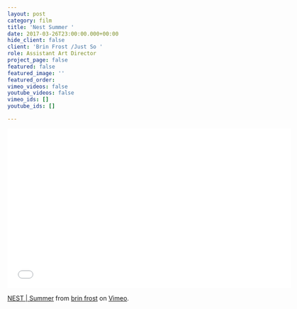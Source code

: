 ```yaml
---
layout: post
category: film
title: 'Nest Summer '
date: 2017-03-26T23:00:00.000+00:00
hide_client: false
client: 'Brin Frost /Just So '
role: Assistant Art Director
project_page: false
featured: false
featured_image: ''
featured_order: 
vimeo_videos: false
youtube_videos: false
vimeo_ids: []
youtube_ids: []

---
```

<iframe src="[https://player.vimeo.com/video/283483483](https://player.vimeo.com/video/283483483 "https://player.vimeo.com/video/283483483")" width="640" height="360" frameborder="0" allow="autoplay; fullscreen" allowfullscreen></iframe>

<p><a href="[https://vimeo.com/283483483](https://vimeo.com/283483483 "https://vimeo.com/283483483")">NEST | Summer</a> from <a href="[https://vimeo.com/user9839584](https://vimeo.com/user9839584 "https://vimeo.com/user9839584")">brin frost</a> on <a href="[https://vimeo.com](https://vimeo.com "https://vimeo.com")">Vimeo</a>.</p>
